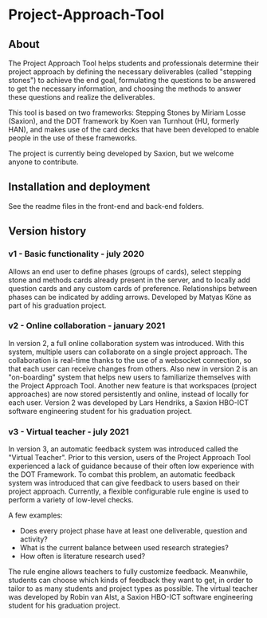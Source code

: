 # Project-Approach-Tool

## About

The Project Approach Tool helps students and professionals determine their project approach by defining the necessary deliverables (called "stepping stones") to achieve the end goal, formulating the questions to be answered to get the necessary information, and choosing the methods to answer these questions and realize the deliverables.

This tool is based on two frameworks: Stepping Stones by Miriam Losse (Saxion), and the DOT framework by Koen van Turnhout (HU, formerly HAN), and makes use of the card decks that have been developed to enable people in the use of these frameworks. 

The project is currently being developed by Saxion, but we welcome anyone to contribute.

## Installation and deployment

See the readme files in the front-end and back-end folders.

## Version history

### v1 - Basic functionality - july 2020
Allows an end user to define phases (groups of cards), select stepping stone and methods cards already present in the server, and to locally add question cards and any custom cards of preference. Relationships between phases can be indicated by adding arrows.
Developed by Matyas Köne as part of his graduation project.

### v2 - Online collaboration - january 2021
In version 2, a full online collaboration system was introduced. With this system, multiple users can collaborate on a single project approach. The collaboration is real-time thanks to the use of a websocket connection, so that each user can receive changes from others.
Also new in version 2 is an "on-boarding" system that helps new users to familiarize themselves with the Project Approach Tool. 
Another new feature is that workspaces (project approaches) are now stored persistently and online, instead of locally for each user.
Version 2 was developed by Lars Hendriks, a Saxion HBO-ICT software engineering student for his graduation project.

### v3 - Virtual teacher - july 2021
In version 3, an automatic feedback system was introduced called the "Virtual Teacher". Prior to this version, users of the Project Approach Tool experienced a lack of guidance because of their often low experience with the DOT Framework. 
To combat this problem, an automatic feedback system was introduced that can give feedback to users based on their project approach. Currently, a flexible configurable rule engine is used to perform a variety of low-level checks.

A few examples:
- Does every project phase have at least one deliverable, question and activity?
- What is the current balance between used research strategies?
- How often is literature research used?

The rule engine allows teachers to fully customize feedback. Meanwhile, students can choose which kinds of feedback they want to get, in order to tailor to as many students and project types as possible.
The virtual teacher was developed by Robin van Alst, a Saxion HBO-ICT software engineering student for his graduation project.


